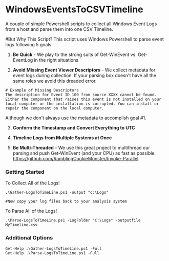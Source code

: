 # WindowsEventsToCSVTimeline

A couple of simple Powershell scripts to collect all Windows Event Logs from a host and parse them into one CSV Timeline.

#But Why This Script?
This script uses Windows Powershell to parse event logs following 5 goals.

1. **Be Quick** - We play to the strong suits of Get-WinEvent vs. Get-EventLog in the right situations

2. **Avoid Missing Event Viewer Descriptors** - We collect metadata for event logs during collection. If your parsing box doesn't have all the same roles we avoid this dreaded error.

```
# Example of Missing Descriptors
The description for Event ID 100 from source XXXX cannot be found. Either the component that raises this event is not installed on your local computer or the installation is corrupted. You can install or repair the component on the local computer.
```
Although we don't always use the metadata to accomplish goal #1.

3. **Conform the Timestamp and Convert Everything to UTC**

4. **Timeline Logs from Multiple Systems at Once**

5. **Be Multi-Threaded** - We use this great project to multithread our parsing and push Get-WinEvent (and your CPU) as fast as possible. https://github.com/RamblingCookieMonster/Invoke-Parallel

### Getting Started

To Collect All of the Logs!
```
.\Gather-LogsToTimeLine.ps1 -output "c:\Logs"

#Now copy your log files back to your analysis system
```

To Parse All of the Logs!
```
.\Parse-LogsToTimeLine.ps1 -LogFolder "C:\Logs" -outputfile MyTimeline.csv
```

### Additional Options
```
Get-Help .\Gather-LogsToTimeLine.ps1 -Full
Get-Help .\Parse-LogsToTimeLine.ps1 -Full
```


